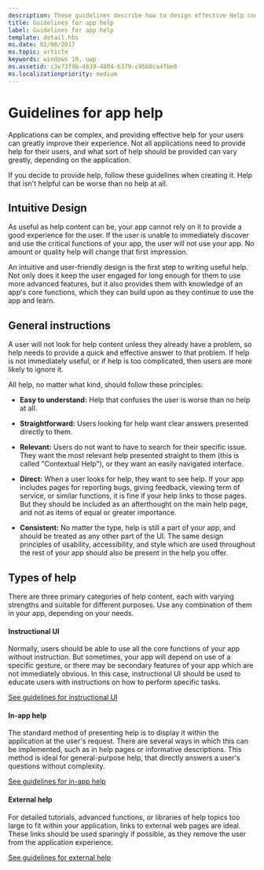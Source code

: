 ```yaml
---
description: These guidelines describe how to design effective Help content for your app.
title: Guidelines for app help
label: Guidelines for app help
template: detail.hbs
ms.date: 02/08/2017
ms.topic: article
keywords: windows 10, uwp
ms.assetid: c3e73f9b-4839-4804-b379-c95b0ca4fbe8
ms.localizationpriority: medium
---
```


# Guidelines for app help

Applications can be complex, and providing effective help for your users can greatly improve their experience. Not all applications need to provide help for their users, and what sort of help should be provided can vary greatly, depending on the application.

If you decide to provide help, follow these guidelines when creating it. Help that isn't helpful can be worse than no help at all.

## Intuitive Design

As useful as help content can be, your app cannot rely on it to provide a good experience for the user. If the user is unable to immediately discover and use the critical functions of your app, the user will not use your app. No amount or quality help will change that first impression.

An intuitive and user-friendly design is the first step to writing useful help. Not only does it keep the user engaged for long enough for them to use more advanced features, but it also provides them with knowledge of an app's core functions, which they can build upon as they continue to use the app and learn.

## General instructions

A user will not look for help content unless they already have a problem, so help needs to provide a quick and effective answer to that problem. If help is not immediately useful, or if help is too complicated, then users are more likely to ignore it.

All help, no matter what kind, should follow these principles:

-   **Easy to understand:** Help that confuses the user is worse than no help at all.

-   **Straightforward:** Users looking for help want clear answers presented directly to them.

-   **Relevant:** Users do not want to have to search for their specific issue. They want the most relevant help presented straight to them (this is called "Contextual Help"), or they want an easily navigated interface.

-   **Direct:** When a user looks for help, they want to see help. If your app includes pages for reporting bugs, giving feedback, viewing term of service, or similar functions, it is fine if your help links to those pages. But they should be included as an afterthought on the main help page, and not as items of equal or greater importance.

-   **Consistent:** No matter the type, help is still a part of your app, and should be treated as any other part of the UI. The same design principles of usability, accessibility, and style which are used throughout the rest of your app should also be present in the help you offer.

## Types of help

There are three primary categories of help content, each with varying strengths and suitable for different purposes. Use any combination of them in your app, depending on your needs.

#### Instructional UI

Normally, users should be able to use all the core functions of your app without instruction. But sometimes, your app will depend on use of a specific gesture, or there may be secondary features of your app which are not immediately obvious. In this case, instructional UI should be used to educate users with instructions on how to perform specific tasks.

[See guidelines for instructional UI](instructional-ui.md)

#### In-app help

The standard method of presenting help is to display it within the application at the user's request. There are several ways in which this can be implemented, such as in help pages or informative descriptions. This method is ideal for general-purpose help, that directly answers a user's questions without complexity.

[See guidelines for in-app help](in-app-help.md)

#### External help

For detailed tutorials, advanced functions, or libraries of help topics too large to fit within your application, links to external web pages are ideal. These links should be used sparingly if possible, as they remove the user from the application experience.

[See guidelines for external help](external-help.md)


